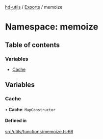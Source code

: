 [hd-utils](../README.md) / [Exports](../modules.md) / memoize

# Namespace: memoize

## Table of contents

### Variables

- [Cache](memoize.md#cache)

## Variables

### Cache

• **Cache**: `MapConstructor`

#### Defined in

[src/utils/functions/memoize.ts:66](https://github.com/AhmadHddad/h-utils/blob/5f6ccff/src/utils/functions/memoize.ts#L66)
